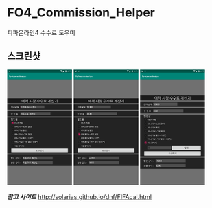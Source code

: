 # FO4_Commission_Helper
피파온라인4 수수료 도우미

**스크린샷**
---  

<img src="./image/1.png" width="30%"/> <img src="./image/2.png" width="30%"/> <img src="./image/3.png" width="30%"/>  


***참고 사이트***
http://solarias.github.io/dnf/FIFAcal.html
